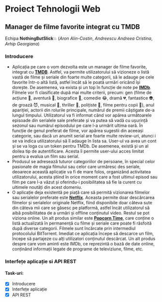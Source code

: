 # Proiect Tehnologii Web
## Manager de filme favorite integrat cu TMDB
Echipa **NothingButSlick**:boom:
(*Aron Alin-Costin*, 
*Andreescu Andreea Cristina*, 
*Arhip Georgiana*)
### Introducere
* Aplicația pe care o vom dezvolta este un manager de filme favorite, integrat cu [**TMDB**](https://www.themoviedb.org/?language=en-US). Astfel, va permite utilizatorului să vizioneze o listă vastă de filme și seriale din foarte multe categorii, să le adauge pe cele favorite într-o altă listă, astfel încât să le poată urmări oricând își dorește. De asemenea, va exista și un top în funcție de note pe [**IMDb**](https://www.imdb.com/). Filmele vor fi clasificate după mai multe criterii, precum: gen (filme de acțiune :red_car:, aventură :runner:, biografice :older_man:, comedie :joy:, dramă :broken_heart:, fantastice :alien:, de groază :smiling_imp:, musical :dancer:, thriller :ghost:, polițiste :cop:, filme pentru copii :baby:), anul apariției, actorii din rolurile principale, numărul de premii câștigate de-a lungul timpului. Utilizatorul va fi informat când vor apărea următoarele episoade din serialele sale preferate și va putea să vadă cu ușurință sezonul sau numărul episodului pe care l-a urmărit ultima oară. În funcție de genul preferat de filme, vor apărea sugestii din aceeași categorie, sau dacă un anumit serial are foarte multe review-uri, atunci  i se va indica utilizatorului să îl adauge în lista sa. User-ul va avea un cont și se va loga cu un token pentru TMDb. De asemenea, există și un al doilea tip de autentificare. Acesta îi permite user-ului acces limitat pentru a evalua un film sau serial.
* Produsul se adresează tuturor categoriilor de persoane, în special celor pasionate de magia filmului sau celor care urmăresc des seriale, deoarece această aplicație va fi de mare folos, organizând activitatea utilizatorului, acesta știind în orice moment care a fost ultimul episod sau film pe care l-a văzut și oferindu-i posibilitatea să fie la curent cu ultimele noutăți din acest domeniu.
* O aplicație deja existentă pe piață  care să permită vizionarea filmelor sau serialelor preferate este [**Netflix**](https://www.netflix.com/ro-en/). Aceasta permite doar descărcarea filmelor și serialelor originale Netflix, fiind disponibile doar câteva sute din câteva mii care se găsesc  pe platformă,  astfel încât utilizatorul să aibă posibilitatea de a urmări și offline conținutul video. Restul se pot viziona online. Un alt produs similar este [**Popcorn Time**](https://popcorn-time.to/), care conține o listă actualizată în permanență cu filme și seriale care poate fi răsfoită după diverse categorii. Filmele sunt încărcate prin intermediul protocolului BitTorrent. Imediat ce aplicația începe să descarce un film, începe să partajeze cu alți utilizatori conținutul descărcat. Un alt produs despre care vom aminti este IMDb, ce reprezintă o bază de date online, conținând informații legate de programe de televiziune, filme, etc.
### Interfețe aplicație si API REST

#### Task-uri:
- [x] Introducere
- [x] Interfețe aplicație
- [x] API REST
